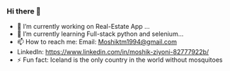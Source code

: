 ### Hi there 👋
- 🔭 I’m currently working on Real-Estate App  ...
- 🌱 I’m currently learning Full-stack python and selenium...
- 📫 How to reach me: Email: Moshiktm1994@gmail.com 
- LinkedIn: https://www.linkedin.com/in/moshik-ziyoni-82777922b/
- ⚡ Fun fact: Iceland is the only country in the world without mosquitoes
<!--
**MoshikZiyoni/MoshikZiyoni** is a ✨ _special_ ✨ repository because its `README.md` (this file) appears on your GitHub profile.

Here are some ideas to get you started:



